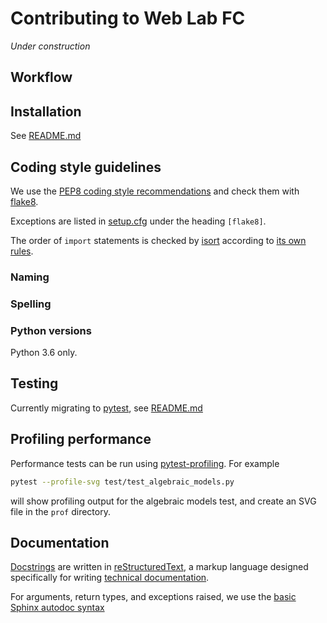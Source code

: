 # Contributing to Web Lab FC

*Under construction*

## Workflow

## Installation

See [README.md](./README.md)

## Coding style guidelines

We use the [PEP8 coding style recommendations](https://www.python.org/dev/peps/pep-0008/) and check them with [flake8](http://flake8.pycqa.org/en/latest/).

Exceptions are listed in [setup.cfg](./setup.cfg) under the heading `[flake8]`.

The order of ``import`` statements is checked by [isort](https://pypi.org/project/isort/) according to [its own rules](https://github.com/timothycrosley/isort#how-does-isort-work).

### Naming

### Spelling

### Python versions

Python 3.6 only.

## Testing

Currently migrating to [pytest](https://docs.pytest.org/en/latest/), see [README.md](./README.md)

## Profiling performance

Performance tests can be run using [pytest-profiling](https://pypi.org/project/pytest-profiling/).
For example
```sh
pytest --profile-svg test/test_algebraic_models.py
```
will show profiling output for the algebraic models test, and create an SVG file in the `prof` directory.

## Documentation

[Docstrings](https://www.python.org/dev/peps/pep-0257/) are written in [reStructuredText](http://docutils.sourceforge.net/docs/user/rst/quickref.html), a markup language designed specifically for writing [technical documentation](https://en.wikipedia.org/wiki/ReStructuredText).

For arguments, return types, and exceptions raised, we use the [basic Sphinx autodoc syntax](https://www.sphinx-doc.org/en/master/usage/restructuredtext/domains.html#python-signatures)

